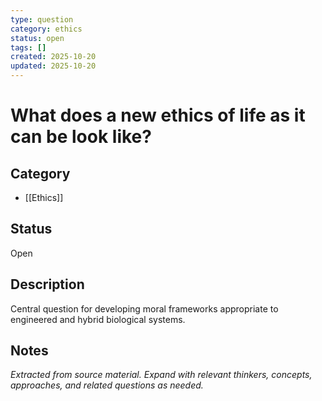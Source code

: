```yaml
---
type: question
category: ethics
status: open
tags: []
created: 2025-10-20
updated: 2025-10-20
---
```


# What does a new ethics of life as it can be look like?

## Category

- [[Ethics]]

## Status

Open

## Description

Central question for developing moral frameworks appropriate to engineered and hybrid biological systems.

## Notes

*Extracted from source material. Expand with relevant thinkers, concepts, approaches, and related questions as needed.*

